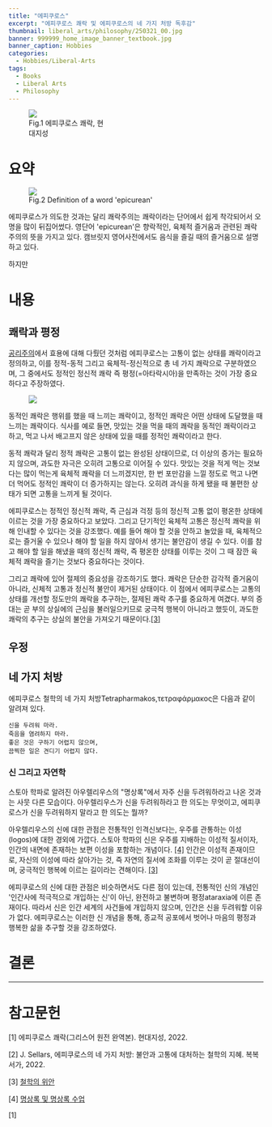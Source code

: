 ```yaml
---
title: "에피쿠로스"
excerpt: "에피쿠로스 쾌락 및 에피쿠로스의 네 가지 처방 독후감"
thumbnail: liberal_arts/philosophy/250321_00.jpg
banner: 999999_home_image_banner_textbook.jpg
banner_caption: Hobbies
categories:
  - Hobbies/Liberal-Arts
tags:
  - Books
  - Liberal Arts
  - Philosophy
---
```


<figure class="align-center" style="width: 30%">
  <a href="{{ site.url }}{{ site.baseurl }}/assets/images/liberal_arts/philosophy/250321_00.jpg">
  <img src="{{ site.url }}{{ site.baseurl }}/assets/images/liberal_arts/philosophy/250321_00.jpg">
  </a>
  <figcaption>
  Fig.1 에피쿠로스 쾌락, 현대지성
  </figcaption>
</figure>

# 요약

<figure class="align-center" style="width: 70%">
  <a href="{{ site.url }}{{ site.baseurl }}/assets/images/liberal_arts/philosophy/250321_03.png">
  <img src="{{ site.url }}{{ site.baseurl }}/assets/images/liberal_arts/philosophy/250321_03.png">
  </a>
  <figcaption>
  Fig.2 Definition of a word 'epicurean'
  </figcaption>
</figure>

에피쿠로스가 의도한 것과는 달리 쾌락주의는 쾌락이라는 단어에서 쉽게 착각되어서 오명을 많이 뒤집어썼다. 영단어 'epicurean'은 향락적인, 육체적 즐거움과 관련된 쾌락주의의 뜻을 가지고 있다. 캠브릿지 영어사전에서도 음식을 즐길 때의 즐거움으로 설명하고 있다.

하지만 

# 내용

## 쾌락과 평정

<a href="https://ingyu-lee.github.io/hobbies/liberal-arts/utilitarianism-01/">공리주의</a>에서 효용에 대해 다뤘던 것처럼 에피쿠로스는 고통이 없는 상태를 쾌락이라고 정의하고, 이를 정적-동적 그리고 육체적-정신적으로 총 네 가지 쾌락으로 구분하였으며, 그 중에서도 정적인 정신적 쾌락 즉 평정(=아타락시아)을 만족하는 것이 가장 중요하다고 주장하였다.

<figure class="align-center" style="width: 70%">
  <a href="{{ site.url }}{{ site.baseurl }}/assets/images/liberal_arts/philosophy/250321_02.png">
  <img src="{{ site.url }}{{ site.baseurl }}/assets/images/liberal_arts/philosophy/250321_02.png">
  </a>
</figure>

동적인 쾌락은 행위를 했을 때 느끼는 쾌락이고, 정적인 쾌락은 어떤 상태에 도달했을 때 느끼는 쾌락이다. 식사를 예로 들면, 맛있는 것을 먹을 때의 쾌락을 동적인 쾌락이라고 하고, 먹고 나서 배고프지 않은 상태에 있을 때를 정적인 쾌락이라고 한다.

동적 쾌락과 달리 정적 쾌락은 고통이 없는 완성된 상태이므로, 더 이상의 증가는 필요하지 않으며, 과도한 자극은 오히려 고통으로 이어질 수 있다. 맛있는 것을 적게 먹는 것보다는 많이 먹는게 육체적 쾌락을 더 느끼겠지만, 한 번 포만감을 느낄 정도로 먹고 나면 더 먹어도 정적인 쾌락이 더 증가하지는 않는다. 오히려 과식을 하게 됐을 때 불편한 상태가 되면 고통을 느끼게 될 것이다.

에피쿠로스는 정적인 정신적 쾌락, 즉 근심과 걱정 등의 정신적 고통 없이 평온한 상태에 이르는 것을 가장 중요하다고 보았다. 그리고 단기적인 육체적 고통은 정신적 쾌락을 위해 인내할 수 있다는 것을 강조했다. 예를 들어 해야 할 것을 안하고 놀았을 때, 육체적으로는 즐거울 수 있으나 해야 할 일을 하지 않아서 생기는 불안감이 생길 수 있다. 이를 참고 해야 할 일을 해냈을 때의 정신적 쾌락, 즉 평온한 상태를 이루는 것이 그 때 잠깐 육체적 쾌락을 즐기는 것보다 중요하다는 것이다.

그리고 쾌락에 있어 절제의 중요성을 강조하기도 했다. 쾌락은 단순한 감각적 즐거움이 아니라, 신체적 고통과 정신적 불안이 제거된 상태이다. 이 점에서 에피쿠로스는 고통의 상태를 개선할 정도만의 쾌락을 추구하는, 절제된 쾌락 추구를 중요하게 여겼다. 부의 증대는 곧 부의 상실에의 근심을 불러일으키므로 궁극적 행복이 아니라고 했듯이, 과도한 쾌락의 추구는 상실의 불안을 가져오기 때문이다.[[3]](#footnote_1)

## 우정



## 네 가지 처방

에피쿠로스 철학의 네 가지 처방Tetrapharmakos,τετραφάρμακος은 다음과 같이 알려져 있다.

    신을 두려워 마라.
    죽음을 염려하지 마라.
    좋은 것은 구하기 어렵지 않으며,
    끔찍한 일은 견디기 어렵지 않다.

### 신 그리고 자연학

스토아 학파로 알려진 아우렐리우스의 "명상록"에서 자주 신을 두려워하라고 나온 것과는 사뭇 다른 모습이다. 아우렐리우스가 신을 두려워하라고 한 의도는 무엇이고, 에피쿠로스가 신을 두려워하지 말라고 한 의도는 뭘까?

아우렐리우스의 신에 대한 관점은 전통적인 인격신보다는, 우주를 관통하는 이성(logos)에 대한 경외에 가깝다. 스토아 학파의 신은 우주를 지배하는 이성적 질서이자, 인간의 내면에 존재하는 보편 이성을 포함하는 개념이다. [[4]](#footnote_2) 인간은 이성적 존재이므로, 자신의 이성에 따라 살아가는 것, 즉 자연의 질서에 조화를 이루는 것이 곧 절대선이며, 궁극적인 행복에 이르는 길이라는 견해이다. [[3]](#footnote_1)

에피쿠로스의 신에 대한 관점은 비슷하면서도 다른 점이 있는데, 전통적인 신의 개념인 '인간사에 적극적으로 개입하는 신'이 아닌, 완전하고 불변하며 평정ataraxia에 이른 존재이다. 따라서 신은 인간 세계의 사건들에 개입하지 않으며, 인간은 신을 두려워할 이유가 없다. 에피쿠로스는 이러한 신 개념을 통해, 종교적 공포에서 벗어나 마음의 평정과 행복한 삶을 추구할 것을 강조하였다.



# 결론


---

# 참고문헌

[1] 에피쿠로스 쾌락(그리스어 원전 완역본). 현대지성, 2022.

[2] J. Sellars, 에피쿠로스의 네 가지 처방: 불안과 고통에 대처하는 철학의 지혜. 복복서가, 2022.

<a name="footnote_1">[3]</a> <a href="{{ site.url }}{{ site.baseurl }}/hobbies/liberal-arts/consolatione-philosophiae-00/">철학의 위안</a>

<a name="footnote_2">[4]</a> <a href="{{ site.url }}{{ site.baseurl }}/hobbies/liberal-arts/meditations-00/">명상록 및 명상록 수업</a>

[1]	
